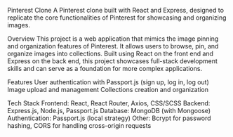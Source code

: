 Pinterest Clone
A Pinterest clone built with React and Express, designed to replicate the core functionalities of Pinterest for showcasing and organizing images.

Overview
This project is a web application that mimics the image pinning and organization features of Pinterest. It allows users to browse, pin, and organize images into collections. Built using React on the front end and Express on the back end, this project showcases full-stack development skills and can serve as a foundation for more complex applications.

Features
User authentication with Passport.js (sign up, log in, log out)
Image upload and management
Collections creation and organization

Tech Stack
Frontend: React, React Router, Axios, CSS/SCSS
Backend: Express.js, Node.js, Passport.js
Database: MongoDB (with Mongoose)
Authentication: Passport.js (local strategy)
Other: Bcrypt for password hashing, CORS for handling cross-origin requests